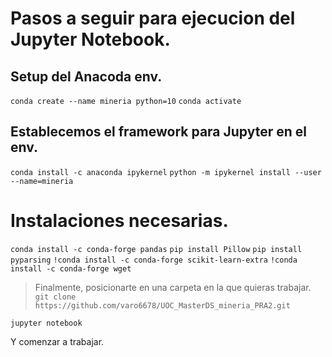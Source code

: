 # Pasos a seguir para ejecucion del Jupyter Notebook.


## Setup del Anacoda env.
`conda create --name mineria python=10`
`conda activate`

## Establecemos el framework para Jupyter en el env.
`conda install -c anaconda ipykernel`
`python -m ipykernel install --user --name=mineria`


# Instalaciones necesarias.
`conda install -c conda-forge pandas`
`pip install Pillow`
`pip install pyparsing` <!-- resetear el kernel  -->
`!conda install -c conda-forge scikit-learn-extra`
`!conda install -c conda-forge wget`

> Finalmente, posicionarte en una carpeta en la que quieras trabajar.
`git clone https://github.com/varo6678/UOC_MasterDS_mineria_PRA2.git`

`jupyter notebook`

Y comenzar a trabajar.


